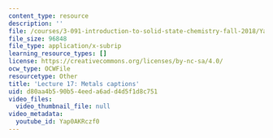 ```yaml
---
content_type: resource
description: ''
file: /courses/3-091-introduction-to-solid-state-chemistry-fall-2018/Yap0AKRczf0_captions.webvtt
file_size: 96848
file_type: application/x-subrip
learning_resource_types: []
license: https://creativecommons.org/licenses/by-nc-sa/4.0/
ocw_type: OCWFile
resourcetype: Other
title: 'Lecture 17: Metals captions'
uid: d80aa4b5-90b5-4eed-a6ad-d4d5f1d8c751
video_files:
  video_thumbnail_file: null
video_metadata:
  youtube_id: Yap0AKRczf0
---
```


